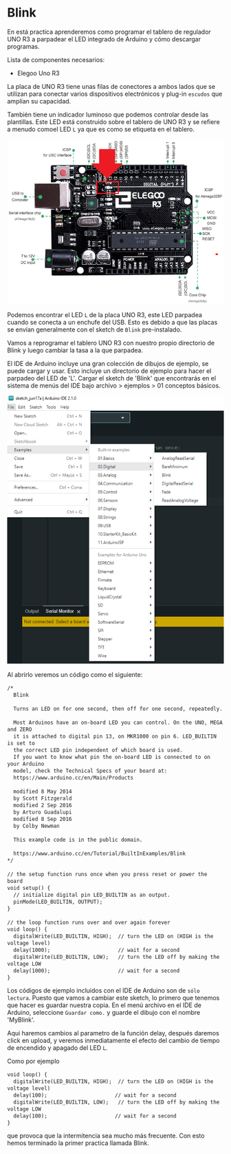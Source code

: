 # Blink


En está practica aprenderemos como programar el tablero de regulador UNO R3 a parpadear el LED integrado de Arduino y cómo descargar programas.

Lista de componentes necesarios:
- Elegoo Uno R3


La placa de UNO R3 tiene unas filas de conectores a ambos lados que se utilizan para conectar varios dispositivos electrónicos y plug-in `escudos` que amplían su capacidad.

También tiene un indicador luminoso que podemos controlar desde las plantillas. Este LED está construido sobre el tablero de UNO R3 y se refiere a menudo comoel LED `L`  ya que es como se etiqueta en el tablero.

![LED_L](./images/uno_r3_elegoo_L.png)

Podemos encontrar el LED `L` de la placa UNO R3, este LED parpadea cuando se conecta a un enchufe del USB. Esto es debido a que las placas se envían generalmente con el sketch de `Blink` pre-instalado.

Vamos a reprogramar el tablero UNO R3 con nuestro propio directorio de Blink y luego cambiar la tasa a la que parpadea.


El IDE de Arduino incluye una gran colección de dibujos de ejemplo, se puede cargar y usar. Esto incluye un directorio de ejemplo para hacer el parpadeo del LED de 'L'.
Cargar el sketch de 'Blink' que encontrarás en el sistema de menús del IDE bajo archivo > ejemplos > 01 conceptos básicos.

![blink_01](./images/blink_01.png)

Al abrirlo veremos un código como el siguiente:

```arduino
/*
  Blink

  Turns an LED on for one second, then off for one second, repeatedly.

  Most Arduinos have an on-board LED you can control. On the UNO, MEGA and ZERO
  it is attached to digital pin 13, on MKR1000 on pin 6. LED_BUILTIN is set to
  the correct LED pin independent of which board is used.
  If you want to know what pin the on-board LED is connected to on your Arduino
  model, check the Technical Specs of your board at:
  https://www.arduino.cc/en/Main/Products

  modified 8 May 2014
  by Scott Fitzgerald
  modified 2 Sep 2016
  by Arturo Guadalupi
  modified 8 Sep 2016
  by Colby Newman

  This example code is in the public domain.

  https://www.arduino.cc/en/Tutorial/BuiltInExamples/Blink
*/

// the setup function runs once when you press reset or power the board
void setup() {
  // initialize digital pin LED_BUILTIN as an output.
  pinMode(LED_BUILTIN, OUTPUT);
}

// the loop function runs over and over again forever
void loop() {
  digitalWrite(LED_BUILTIN, HIGH);  // turn the LED on (HIGH is the voltage level)
  delay(1000);                      // wait for a second
  digitalWrite(LED_BUILTIN, LOW);   // turn the LED off by making the voltage LOW
  delay(1000);                      // wait for a second
}
```

Los códigos de ejemplo incluidos con el IDE de Arduino son de `sólo lectura`. 
Puesto que vamos a cambiar este sketch, lo primero que tenemos que hacer es guardar nuestra copia.
En el menú archivo en el IDE de Arduino, seleccione `Guardar como.` y guarde el dibujo con el nombre 'MyBlink'.

Aqui haremos cambios al parametro de la función delay, después daremos click en upload, y veremos inmediatamente el efecto del cambio de tiempo de encendido y apagado del LED `L`.

Como por ejemplo

```arduino
void loop() {
  digitalWrite(LED_BUILTIN, HIGH);  // turn the LED on (HIGH is the voltage level)
  delay(100);                      // wait for a second
  digitalWrite(LED_BUILTIN, LOW);   // turn the LED off by making the voltage LOW
  delay(100);                      // wait for a second
}
```

que provoca que la intermitencia sea mucho más frecuente. Con esto hemos terminado la primer practica llamada Blink.
